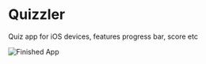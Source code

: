 # Quizzler

Quiz app for iOS devices, features progress bar, score etc


![Finished App](https://github.com/londonappbrewery/Images/blob/master/Quizzler.gif)

